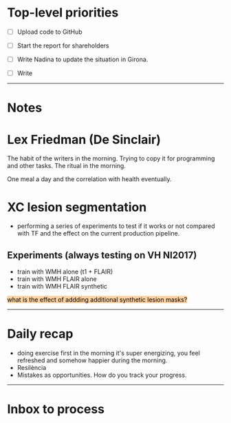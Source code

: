 # Top-level priorities
- [ ] Upload code to GitHub
- [ ] Start the report for shareholders 
- [ ] Write Nadina to update the situation in Girona.
- [ ] Write 


---
# Notes

# Lex Friedman (De Sinclair)
The habit of the writers in the morning.  Trying to copy it for programming and other tasks. The ritual in the morning.  

One meal a day and the correlation with health eventually. 

# XC lesion segmentation
- performing a series of experiments to test if it works or not compared with TF and the effect on the current production pipeline.
## Experiments (always testing on VH NI2017)
- train with WMH alone (t1 + FLAIR)
- train with WMH FLAIR alone
- train with WMH FLAIR synthetic 

<mark style="background: #FFB86CA6;">what is the effect of addding additional synthetic lesion masks?</mark>



--- 
# Daily recap

- doing exercise first in the morning it's super energizing, you feel refreshed and somehow happier during the morning. 
- Resilència 
- Mistakes as opportunities.  How do you track your progress. 






--- 
# Inbox to process


